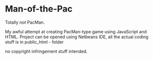 # Man-of-the-Pac

Totally not PacMan.

My awful attempt at creating PacMan-type game using JavaScript and HTML.
Project can be opened using Netbeans IDE, all the actual coding stuff is in public_html - folder

no copyright infringement stuff intended.
